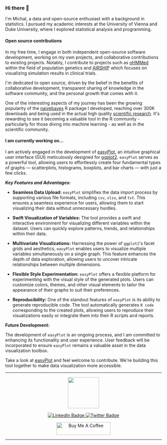 ### Hi there 👋

I'm Michal, a data and open-source enthusiast with a background in statistics. I pursued my academic interests at the University of Vienna and Duke University, where I explored statistical analysis and programming.

#### Open source contributions

In my free time, I engage in both independent open-source software development, working on my own projects, and collaborative contributions to existing projects. Notably, I contribute to projects such as [oHMMed](https://github.com/LynetteCaitlin/oHMMed) within the field of population genetics and [AIRSHIP](https://github.com/el-meyer/airship) which focuses on visualizing simulation results in clinical trials. 

I'm dedicated to open source, driven by the belief in the benefits of collaborative development, transparent sharing of knowledge in the software community, and the personal growth that comes with it.

One of the interesting aspects of my journey has been the growing popularity of the [naivebayes](https://github.com/majkamichal/naivebayes) R package I developed, reaching over 300K downloads and being used in the actual high quality [scientific research](https://www.nature.com/articles/s41698-022-00322-3). It's rewarding to see it becoming a valuable tool in the R community - particularly for those diving into machine learning - as well as in the scientific community. 

#### I am currently working on...

I am actively engaged in the development of [easyPlot](https://github.com/majkamichal/easyPlot), an intuitive graphical user interface (GUI) meticulously designed for [ggplot2](https://ggplot2.tidyverse.org). `easyPlot` serves as a powerful tool, allowing users to effortlessly create four fundamental types of graphs — scatterplots, histograms, boxplots, and bar charts — with just a few clicks.

***Key Features and Advantages:***

- **Seamless Data Upload:** `easyPlot` simplifies the data import process by supporting various file formats, including `csv`, `xlsx`, and `txt`. This ensures a seamless experience for users, allowing them to start visualizing their data without unnecessary hurdles.

- **Swift Visualization of Variables:** The tool provides a swift and interactive environment for visualizing different variables within the dataset. Users can quickly explore patterns, trends, and relationships within their data.

- **Multivariate Visualizations:** Harnessing the power of `ggplot2`'s facet grids and aesthetics, `easyPlot` enables users to visualize multiple variables simultaneously on a single graph. This feature enhances the depth of data exploration, allowing users to uncover intricate relationships between multiple dimensions.

- **Flexible Style Experimentation:** `easyPlot` offers a flexible platform for experimenting with the visual style of the generated plots. Users can customize colors, themes, and other visual elements to tailor the appearance of their graphs to suit their preferences.

- **Reproducibility:** One of the standout features of `easyPlot` is its ability to generate reproducible code. The tool automatically generates `R code` corresponding to the created plots, allowing users to reproduce their visualizations easily or integrate them into their R scripts and reports.

**Future Development:**

The development of `easyPlot` is an ongoing process, and I am committed to enhancing its functionality and user experience. User feedback will be incorporated to ensure `easyPlot` remains a valuable asset in the data visualization toolbox.

Take a look at [easyPlot](https://github.com/majkamichal/easyPlot) and feel welcome to contribute. We're building this tool together to make data visualization more accessible.

------------------------------------

<div id="header" align="center">
  <img src="https://media.giphy.com/media/M9gbBd9nbDrOTu1Mqx/giphy.gif" width="100"/>
</div>


<div id="badges">
  <p align="center">
    <a href="https://www.linkedin.com/in/michal-majka/">
      <img src="https://img.shields.io/badge/LinkedIn-blue?style=for-the-badge&logo=linkedin&logoColor=white" alt="LinkedIn Badge"/>
    </a>
    <a href="https://twitter.com/majkamichal">
      <img src="https://img.shields.io/badge/Twitter-blue?style=for-the-badge&logo=twitter&logoColor=white" alt="Twitter Badge"/>
    </a>
    
  </p>
  
  <p align="center">
    <a href="https://www.buymeacoffee.com/michalmajka" target="_blank"><img src="https://cdn.buymeacoffee.com/buttons/default-orange.png"       alt="Buy Me A Coffee" height="41" width="174">
    </a>
  </p>
  
</div>

------------------------------------------
